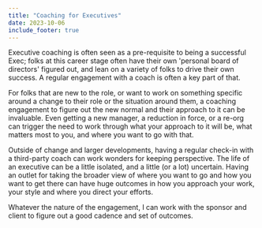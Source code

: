 ```yaml
---
title: "Coaching for Executives"
date: 2023-10-06
include_footer: true
---
```


Executive coaching is often seen as a pre-requisite to being a successful Exec; folks at this career stage often have their own 'personal board of directors' figured out, and lean on a variety of folks to drive their own success. A regular engagement with a coach is often a key part of that.

For folks that are new to the role, or want to work on something specific around a change to their role or the situation around them, a coaching engagement to figure out the new normal and their approach to it can be invaluable. Even getting a new manager, a reduction in force, or a re-org can trigger the need to work through what your approach to it will be, what matters most to you, and where you want to go with that.

Outside of change and larger developments, having a regular check-in with a third-party coach can work wonders for keeping perspective. The life of an executive can be a little isolated, and a little (or a lot) uncertain. Having an outlet for taking the broader view of where you want to go and how you want to get there can have huge outcomes in how you approach your work, your style and where you direct your efforts.

Whatever the nature of the engagement, I can work with the sponsor and client to figure out a good cadence and set of outcomes.

